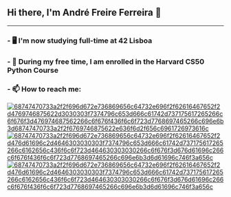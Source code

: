 ## Hi there, I'm André Freire Ferreira 👋

-------

### - 🖥️ I'm now studying full-time at 42 Lisboa
### - 🐍 During my free time, I am enrolled in the Harvard CS50 Python Course
      
      
### - 📫 How to reach me:   
[![68747470733a2f2f696d672e736869656c64732e696f2f62616467652f2d4769746875622d3030303f7374796c653d666c61742d737175617265266c6f676f3d476974687562266c6f676f436f6c6f723d7768697465266c696e6b3d68747470733a2f2f6769746875622e636f6d2f656c6961726973616c](https://user-images.githubusercontent.com/100360644/157726141-08a407cf-5feb-4b67-8fad-dfe09c1a3e7a.svg)
](https://github.com/anfreire)
[![68747470733a2f2f696d672e736869656c64732e696f2f62616467652f2d476d61696c2d4646303030303f7374796c653d666c61742d737175617265266c6162656c436f6c6f723d464630303030266c6f676f3d676d61696c266c6f676f436f6c6f723d7768697465266c696e6b3d6d61696c746f3a656c](https://user-images.githubusercontent.com/100360644/157726103-347b3da2-9720-4527-9fb7-17bf0b7eedbe.svg)
](mailto:anfreire@student.42lisboa.com)
[![68747470733a2f2f696d672e736869656c64732e696f2f62616467652f2d476d61696c2d4646303030303f7374796c653d666c61742d737175617265266c6162656c436f6c6f723d464630303030266c6f676f3d676d61696c266c6f676f436f6c6f723d7768697465266c696e6b3d6d61696c746f3a656c](https://user-images.githubusercontent.com/100360644/157727905-b10d4822-cbb1-4b8b-bf8a-ec5c3c249fd5.jpg)
](https://www.instagram.com/andreff2k/)




